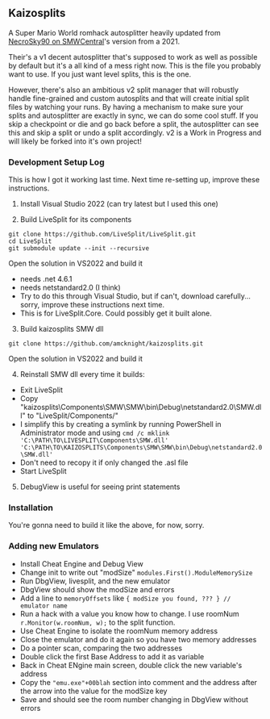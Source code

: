 ## Kaizosplits

A Super Mario World romhack autosplitter heavily updated from [NecroSky90 on SMWCentral](https://www.smwcentral.net/?p=section&a=details&id=28606)'s version from a 2021.

Their's a v1 decent autosplitter that's supposed to work as well as possible by default but it's a all kind of a mess right now. This is the file you probably want to use. If you just want level splits, this is the one.

However, there's also an ambitious v2 split manager that will robustly handle fine-grained and custom autosplits and that will create initial split files by watching your runs. By having a mechanism to make sure your splits and autosplitter are exactly in sync, we can do some cool stuff. If you skip a checkpoint or die and go back before a split, the autosplitter can see this and skip a split or undo a split accordingly. v2 is a Work in Progress and will likely be forked into it's own project!

### Development Setup Log

This is how I got it working last time. Next time re-setting up, improve these instructions.

1) Install Visual Studio 2022 (can try latest but I used this one)

2) Build LiveSplit for its components
```
git clone https://github.com/LiveSplit/LiveSplit.git
cd LiveSplit
git submodule update --init --recursive
```
Open the solution in VS2022 and build it
- needs .net 4.6.1
- needs netstandard2.0 (I think)
- Try to do this through Visual Studio, but if can't, download carefully... sorry, improve these instructions next time.
- This is for LiveSplit.Core. Could possibly get it built alone.

3) Build kaizosplits SMW dll
```
git clone https://github.com/amcknight/kaizosplits.git
```
Open the solution in VS2022 and build it

4) Reinstall SMW dll every time it builds:
- Exit LiveSplit
- Copy "kaizosplits\Components\SMW\SMW\bin\Debug\netstandard2.0\SMW.dll" to  "LiveSplit/Components/" 
- I simplify this by creating a symlink by running PowerShell in Administrator mode and using `cmd /c mklink 'C:\PATH\TO\LIVESPLIT\Components\SMW.dll' 'C:\PATH\TO\KAIZOSPLITS\Components\SMW\SMW\bin\Debug\netstandard2.0\SMW.dll'`
- Don't need to recopy it if only changed the .asl file
- Start LiveSplit

5) DebugView is useful for seeing print statements

### Installation

You're gonna need to build it like the above, for now, sorry.

### Adding new Emulators

- Install Cheat Engine and Debug View
- Change init to write out "modSize" `modules.First().ModuleMemorySize`
- Run DbgView, livesplit, and the new emulator
- DbgView should show the modSize and errors
- Add a line to `memoryOffsets` like `{ modSize you found, ??? } // emulator name`
- Run a hack with a value you know how to change. I use roomNum `r.Monitor(w.roomNum, w);` to the split function.
- Use Cheat Engine to isolate the roomNum memory address
- Close the emulator and do it again so you have two memory addresses
- Do a pointer scan, comparing the two addresses
- Double click the first Base Address to add it as variable
- Back in Cheat ENgine main screen, double click the new variable's address
- Copy the `"emu.exe"+00blah` section into comment and the address after the arrow into the value for the modSize key
- Save and should see the room number changing in DbgView without errors
